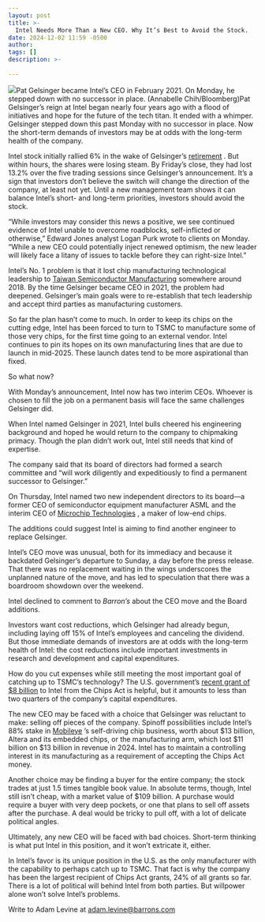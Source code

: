 ```yaml
---
layout: post
title: >-
  Intel Needs More Than a New CEO. Why It’s Best to Avoid the Stock.
date: 2024-12-02 11:59 -0500
author: 
tags: []
description: >-
  
---
```

![](https://images.barrons.com/im-55532014?width=700&height=466)Pat Gelsinger became Intel’s CEO in February 2021. On Monday, he stepped down with no successor in place.  (Annabelle Chih/Bloomberg)Pat Gelsinger’s reign at Intel began nearly four years ago with a flood of initiatives and hope for the future of the tech titan. It ended with a whimper. Gelsinger stepped down this past Monday with no successor in place. Now the short-term demands of investors may be at odds with the long-term health of the company.

Intel stock initially rallied 6% in the wake of Gelsinger’s [retirement](https://www.barrons.com/articles/intel-stock-price-ceo-gelsinger-retires-0fed48c5?mod=article_inline) . But within hours, the shares were losing steam. By Friday’s close, they had lost 13.2% over the five trading sessions since Gelsinger’s announcement. It’s a sign that investors don’t believe the switch will change the direction of the company, at least not yet. Until a new management team shows it can balance Intel’s short- and long-term priorities, investors should avoid the stock.

“While investors may consider this news a positive, we see continued evidence of Intel unable to overcome roadblocks, self-inflicted or otherwise,” Edward Jones analyst Logan Purk wrote to clients on Monday. “While a new CEO could potentially inject renewed optimism, the new leader will likely face a litany of issues to tackle before they can right-size Intel.”

Intel’s No. 1 problem is that it lost chip manufacturing technological leadership to [Taiwan Semiconductor Manufacturing](/market-data/stocks/2330?countrycode=tw&mod=article_chiclet) somewhere around 2018. By the time Gelsinger became CEO in 2021, the problem had deepened. Gelsinger’s main goals were to re-establish that tech leadership and accept third parties as manufacturing customers.

So far the plan hasn’t come to much. In order to keep its chips on the cutting edge, Intel has been forced to turn to TSMC to manufacture some of those very chips, for the first time going to an external vendor. Intel continues to pin its hopes on its own manufacturing lines that are due to launch in mid-2025. These launch dates tend to be more aspirational than fixed.

So what now?

With Monday’s announcement, Intel now has two interim CEOs. Whoever is chosen to fill the job on a permanent basis will face the same challenges Gelsinger did.

When Intel named Gelsinger in 2021, Intel bulls cheered his engineering background and hoped he would return to the company to chipmaking primacy. Though the plan didn’t work out, Intel still needs that kind of expertise.

The company said that its board of directors had formed a search committee and “will work diligently and expeditiously to find a permanent successor to Gelsinger.”

On Thursday, Intel named two new independent directors to its board—a former CEO of semiconductor equipment manufacturer ASML and the interim CEO of [Microchip Technologies](/market-data/stocks/mchp?mod=article_chiclet) , a maker of low-end chips.

The additions could suggest Intel is aiming to find another engineer to replace Gelsinger.

Intel’s CEO move was unusual, both for its immediacy and because it backdated Gelsinger’s departure to Sunday, a day before the press release. That there was no replacement waiting in the wings underscores the unplanned nature of the move, and has led to speculation that there was a boardroom showdown over the weekend.

Intel declined to comment to *Barron’s* about the CEO move and the Board additions.

Investors want cost reductions, which Gelsinger had already begun, including laying off 15% of Intel’s employees and canceling the dividend. But those immediate demands of investors are at odds with the long-term health of Intel: the cost reductions include important investments in research and development and capital expenditures.

How do you cut expenses while still meeting the most important goal of catching up to TSMC’s technology? The U.S. government’s [recent grant of \$8 billion](https://www.barrons.com/articles/intel-intc-chips-act-stock-price-buybacks-c7ecfd37?mod=article_inline) to Intel from the Chips Act is helpful, but it amounts to less than two quarters of the company’s capital expenditures.

The new CEO may be faced with a choice that Gelsinger was reluctant to make: selling off pieces of the company. Spinoff possibilities include Intel’s 88% stake in [Mobileye](/market-data/stocks/mbly?mod=article_chiclet) ’s self-driving chip business, worth about \$13 billion, Altera and its embedded chips, or the manufacturing arm, which lost \$11 billion on \$13 billion in revenue in 2024. Intel has to maintain a controlling interest in its manufacturing as a requirement of accepting the Chips Act money.

Another choice may be finding a buyer for the entire company; the stock trades at just 1.5 times tangible book value. In absolute terms, though, Intel still isn’t cheap, with a market value of \$109 billion. A purchase would require a buyer with very deep pockets, or one that plans to sell off assets after the purchase. A deal would be tricky to pull off, with a lot of delicate political angles.

Ultimately, any new CEO will be faced with bad choices. Short-term thinking is what put Intel in this position, and it won’t extricate it, either.

In Intel’s favor is its unique position in the U.S. as the only manufacturer with the capability to perhaps catch up to TSMC. That fact is why the company has been the largest recipient of Chips Act grants, 24% of all grants so far. There is a lot of political will behind Intel from both parties. But willpower alone won’t solve Intel’s problems.

Write to Adam Levine at [adam.levine@barrons.com](mailto:adam.levine@barrons.com)

